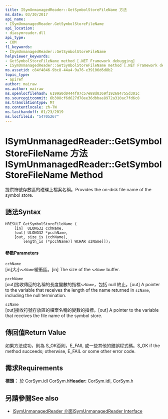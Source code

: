 ```yaml
---
title: ISymUnmanagedReader::GetSymbolStoreFileName 方法
ms.date: 03/30/2017
api_name:
- ISymUnmanagedReader.GetSymbolStoreFileName
api_location:
- diasymreader.dll
api_type:
- COM
f1_keywords:
- ISymUnmanagedReader::GetSymbolStoreFileName
helpviewer_keywords:
- GetSymbolStoreFileName method [.NET Framework debugging]
- ISymUnmanagedReader::GetSymbolStoreFileName method [.NET Framework debugging]
ms.assetid: c84f4846-9bc8-44a4-9a76-e39106d6d8b2
topic_type:
- apiref
author: mairaw
ms.author: mairaw
ms.openlocfilehash: 6199a0d0444f07c57e88d0369f192684755d301c
ms.sourcegitcommit: 6b308cf6d627d78ee36dbbae8972a310ac7fd6c8
ms.translationtype: MT
ms.contentlocale: zh-TW
ms.lasthandoff: 01/23/2019
ms.locfileid: "54705267"
---
```

# <a name="isymunmanagedreadergetsymbolstorefilename-method"></a><span data-ttu-id="4d187-102">ISymUnmanagedReader::GetSymbolStoreFileName 方法</span><span class="sxs-lookup"><span data-stu-id="4d187-102">ISymUnmanagedReader::GetSymbolStoreFileName Method</span></span>
<span data-ttu-id="4d187-103">提供符號存放區的磁碟上檔案名稱。</span><span class="sxs-lookup"><span data-stu-id="4d187-103">Provides the on-disk file name of the symbol store.</span></span>  
  
## <a name="syntax"></a><span data-ttu-id="4d187-104">語法</span><span class="sxs-lookup"><span data-stu-id="4d187-104">Syntax</span></span>  
  
```  
HRESULT GetSymbolStoreFileName (  
    [in]  ULONG32 cchName,  
    [out] ULONG32 *pcchName,  
    [out, size_is (cchName),  
        length_is (*pcchName)] WCHAR szName[]);  
```  
  
#### <a name="parameters"></a><span data-ttu-id="4d187-105">參數</span><span class="sxs-lookup"><span data-stu-id="4d187-105">Parameters</span></span>  
 `cchName`  
 <span data-ttu-id="4d187-106">[in]大小`szName`緩衝區。</span><span class="sxs-lookup"><span data-stu-id="4d187-106">[in] The size of the `szName` buffer.</span></span>  
  
 `pcchName`  
 <span data-ttu-id="4d187-107">[out]接收傳回的名稱的長度變數的指標`szName`，包括 null 終止。</span><span class="sxs-lookup"><span data-stu-id="4d187-107">[out] A pointer to the variable that receives the length of the name returned in `szName`, including the null termination.</span></span>  
  
 `szName`  
 <span data-ttu-id="4d187-108">[out]接收符號存放區的檔案名稱的變數的指標。</span><span class="sxs-lookup"><span data-stu-id="4d187-108">[out] A pointer to the variable that receives the file name of the symbol store.</span></span>  
  
## <a name="return-value"></a><span data-ttu-id="4d187-109">傳回值</span><span class="sxs-lookup"><span data-stu-id="4d187-109">Return Value</span></span>  
 <span data-ttu-id="4d187-110">如果方法成功，則為 S_OK否則，E_FAIL 或一些其他的錯誤程式碼。</span><span class="sxs-lookup"><span data-stu-id="4d187-110">S_OK if the method succeeds; otherwise, E_FAIL or some other error code.</span></span>  
  
## <a name="requirements"></a><span data-ttu-id="4d187-111">需求</span><span class="sxs-lookup"><span data-stu-id="4d187-111">Requirements</span></span>  
 <span data-ttu-id="4d187-112">**標頭：** 於 CorSym.idl CorSym.h</span><span class="sxs-lookup"><span data-stu-id="4d187-112">**Header:** CorSym.idl, CorSym.h</span></span>  
  
## <a name="see-also"></a><span data-ttu-id="4d187-113">另請參閱</span><span class="sxs-lookup"><span data-stu-id="4d187-113">See also</span></span>
- [<span data-ttu-id="4d187-114">ISymUnmanagedReader 介面</span><span class="sxs-lookup"><span data-stu-id="4d187-114">ISymUnmanagedReader Interface</span></span>](../../../../docs/framework/unmanaged-api/diagnostics/isymunmanagedreader-interface.md)
